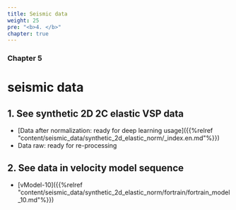 ```yaml
---
title: Seismic data
weight: 25
pre: "<b>4. </b>"
chapter: true
---
```


### Chapter 5

# seismic data

## 1. See synthetic 2D 2C elastic VSP data 

* [Data after normalization: ready for deep learning usage]({{%relref "content/seismic_data/synthetic_2d_elastic_norm/_index.en.md"%}})
* Data raw: ready for re-processing 

## 2. See data in velocity model sequence 

* [vModel-10]({{%relref "content/seismic_data/synthetic_2d_elastic_norm/fortrain/fortrain_model_10.md"%}})